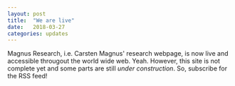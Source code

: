 ```yaml
---
layout: post
title:  "We are live"
date:   2018-03-27
categories: updates
---
```


Magnus Research, i.e. Carsten Magnus' research webpage, is now live and accessible througout the world wide web. Yeah. However, this site is not complete yet and some parts are still _under construction_. So, subscribe for the RSS feed!
